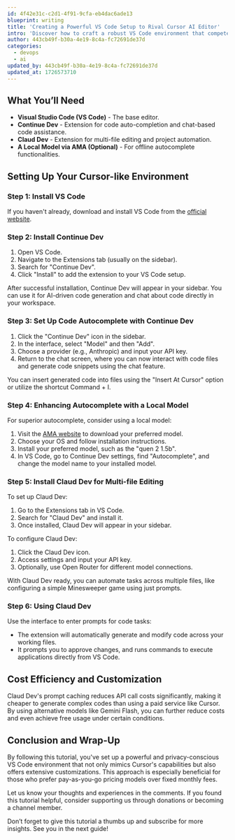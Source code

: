 ```yaml
---
id: 4f42e31c-c2d1-4f91-9cfa-eb4dac6ade13
blueprint: writing
title: 'Creating a Powerful VS Code Setup to Rival Cursor AI Editor'
intro: 'Discover how to craft a robust VS Code environment that competes with the popular Cursor AI Editor using free and open-source tools. While Cursor is widely talked about on social media for its advanced AI features wrapped in a fork of VS Code, you can achieve similar—if not better—results by configuring your system with Continue Dev and Claud Dev extensions. This guide will walk you through installing and setting up these extensions, allowing for code auto-completion, multi-file editing, and greater customization. Gain complete control over your data, save costs, and enjoy a seamless coding experience without sacrificing privacy. Whether you’re a seasoned developer or just starting, this tutorial offers the flexibility to scale and adapt according to your needs without the hefty $20 per month charge of Cursor. Optimize your workflow efficiently and effectively with these proven strategies.'
author: 443cb49f-b30a-4e19-8c4a-fc72691de37d
categories:
  - devops
  - ai
updated_by: 443cb49f-b30a-4e19-8c4a-fc72691de37d
updated_at: 1726573710
---
```

## What You’ll Need

- **Visual Studio Code (VS Code)** - The base editor.
- **Continue Dev** - Extension for code auto-completion and chat-based code assistance.
- **Claud Dev** - Extension for multi-file editing and project automation.
- **A Local Model via AMA (Optional)** - For offline autocomplete functionalities.

## Setting Up Your Cursor-like Environment

### Step 1: Install VS Code

If you haven't already, download and install VS Code from the [official website](https://code.visualstudio.com/).

### Step 2: Install Continue Dev

1. Open VS Code.
2. Navigate to the Extensions tab (usually on the sidebar).
3. Search for "Continue Dev".
4. Click "Install" to add the extension to your VS Code setup.

After successful installation, Continue Dev will appear in your sidebar. You can use it for AI-driven code generation and chat about code directly in your workspace.

### Step 3: Set Up Code Autocomplete with Continue Dev

1. Click the "Continue Dev" icon in the sidebar.
2. In the interface, select "Model" and then "Add".
3. Choose a provider (e.g., Anthropic) and input your API key.
4. Return to the chat screen, where you can now interact with code files and generate code snippets using the chat feature.

You can insert generated code into files using the "Insert At Cursor" option or utilize the shortcut Command + I.

### Step 4: Enhancing Autocomplete with a Local Model

For superior autocomplete, consider using a local model:
1. Visit the [AMA website](https://ama.example.com/) to download your preferred model.
2. Choose your OS and follow installation instructions.
3. Install your preferred model, such as the "quen 2 1.5b".
4. In VS Code, go to Continue Dev settings, find "Autocomplete", and change the model name to your installed model.

### Step 5: Install Claud Dev for Multi-file Editing

To set up Claud Dev:
1. Go to the Extensions tab in VS Code.
2. Search for "Claud Dev" and install it.
3. Once installed, Claud Dev will appear in your sidebar.

To configure Claud Dev:
1. Click the Claud Dev icon.
2. Access settings and input your API key.
3. Optionally, use Open Router for different model connections.

With Claud Dev ready, you can automate tasks across multiple files, like configuring a simple Minesweeper game using just prompts.

### Step 6: Using Claud Dev

Use the interface to enter prompts for code tasks:
- The extension will automatically generate and modify code across your working files.
- It prompts you to approve changes, and runs commands to execute applications directly from VS Code.

## Cost Efficiency and Customization

Claud Dev's prompt caching reduces API call costs significantly, making it cheaper to generate complex codes than using a paid service like Cursor. By using alternative models like Gemini Flash, you can further reduce costs and even achieve free usage under certain conditions.

## Conclusion and Wrap-Up

By following this tutorial, you've set up a powerful and privacy-conscious VS Code environment that not only mimics Cursor's capabilities but also offers extensive customizations. This approach is especially beneficial for those who prefer pay-as-you-go pricing models over fixed monthly fees.

Let us know your thoughts and experiences in the comments. If you found this tutorial helpful, consider supporting us through donations or becoming a channel member.

Don’t forget to give this tutorial a thumbs up and subscribe for more insights. See you in the next guide!